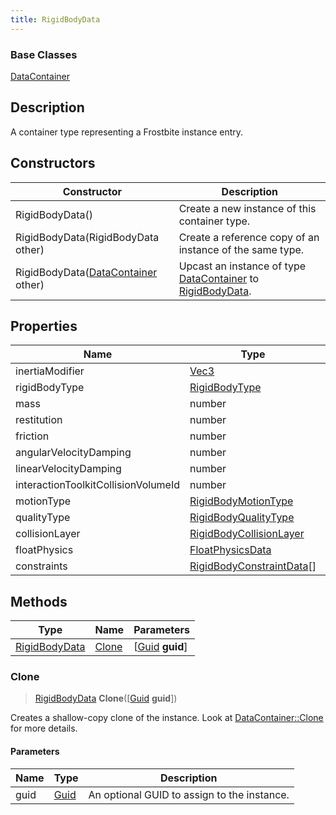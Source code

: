 ```yaml
---
title: RigidBodyData
---
```

### Base Classes

[DataContainer](/vext/ref/shared/class/datacontainer)

## Description

A container type representing a Frostbite instance entry.

## Constructors

| Constructor                                                              | Description                                                                                                       |
| ------------------------------------------------------------------------ | ----------------------------------------------------------------------------------------------------------------- |
| RigidBodyData()                                                          | Create a new instance of this container type.                                                                     |
| RigidBodyData(RigidBodyData other)                                       | Create a reference copy of an instance of the same type.                                                          |
| RigidBodyData([DataContainer](/vext/ref/shared/class/datacontainer) other) | Upcast an instance of type [DataContainer](/vext/ref/shared/class/datacontainer) to [RigidBodyData](/vext/ref/fb/rigidbodydata/). |

## Properties

| Name                                | Type                                                   | Description |
| ----------------------------------- | ------------------------------------------------------ | ----------- |
| inertiaModifier                     | [Vec3](/vext/ref/shared/class/vec3)                      |             |
| rigidBodyType                       | [RigidBodyType](/vext/ref/fb/rigidbodytype/)                         |             |
| mass                                | number                                                 |             |
| restitution                         | number                                                 |             |
| friction                            | number                                                 |             |
| angularVelocityDamping              | number                                                 |             |
| linearVelocityDamping               | number                                                 |             |
| interactionToolkitCollisionVolumeId | number                                                 |             |
| motionType                          | [RigidBodyMotionType](/vext/ref/fb/rigidbodymotiontype/)             |             |
| qualityType                         | [RigidBodyQualityType](/vext/ref/fb/rigidbodyqualitytype/)           |             |
| collisionLayer                      | [RigidBodyCollisionLayer](/vext/ref/fb/rigidbodycollisionlayer/)     |             |
| floatPhysics                        | [FloatPhysicsData](/vext/ref/fb/floatphysicsdata/)                   |             |
| constraints                         | [RigidBodyConstraintData](/vext/ref/fb/rigidbodyconstraintdata/)\[\] |             |

## Methods

| Type                           | Name            | Parameters                                     |
| ------------------------------ | --------------- | ---------------------------------------------- |
| [RigidBodyData](/vext/ref/fb/rigidbodydata/) | [Clone](#clone) | \[[Guid](/vext/ref/shared/class/guid) **guid**\] |

### Clone

> [RigidBodyData](/vext/ref/fb/rigidbodydata/) **Clone**(\[[Guid](/vext/ref/shared/class/guid) **guid**\])

Creates a shallow-copy clone of the instance. Look at [DataContainer::Clone](/vext/ref/shared/class/datacontainer#clone) for more details.

#### Parameters

| Name | Type         | Description                                 |
| ---- | ------------ | ------------------------------------------- |
| guid | [Guid](/vext/ref/shared/class/guid/) | An optional GUID to assign to the instance. |
